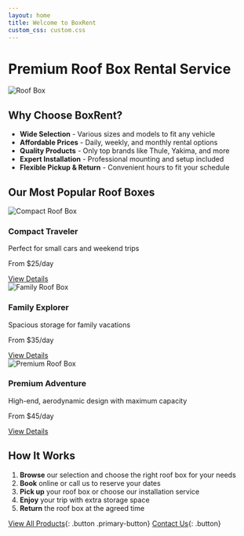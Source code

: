 ```yaml
---
layout: home
title: Welcome to BoxRent
custom_css: custom.css
---
```


# Premium Roof Box Rental Service

![Roof Box](/assets/images/hero-image.jpg)

## Why Choose BoxRent?

* **Wide Selection** - Various sizes and models to fit any vehicle
* **Affordable Prices** - Daily, weekly, and monthly rental options
* **Quality Products** - Only top brands like Thule, Yakima, and more
* **Expert Installation** - Professional mounting and setup included
* **Flexible Pickup & Return** - Convenient hours to fit your schedule

## Our Most Popular Roof Boxes

<div class="product-grid">
  <div class="product">
    <img src="/assets/images/box1.jpg" alt="Compact Roof Box">
    <h3>Compact Traveler</h3>
    <p>Perfect for small cars and weekend trips</p>
    <p class="price">From $25/day</p>
    <a href="/products#compact" class="button">View Details</a>
  </div>
  
  <div class="product">
    <img src="/assets/images/box2.jpg" alt="Family Roof Box">
    <h3>Family Explorer</h3>
    <p>Spacious storage for family vacations</p>
    <p class="price">From $35/day</p>
    <a href="/products#family" class="button">View Details</a>
  </div>
  
  <div class="product">
    <img src="/assets/images/box3.jpg" alt="Premium Roof Box">
    <h3>Premium Adventure</h3>
    <p>High-end, aerodynamic design with maximum capacity</p>
    <p class="price">From $45/day</p>
    <a href="/products#premium" class="button">View Details</a>
  </div>
</div>

## How It Works

1. **Browse** our selection and choose the right roof box for your needs
2. **Book** online or call us to reserve your dates
3. **Pick up** your roof box or choose our installation service
4. **Enjoy** your trip with extra storage space
5. **Return** the roof box at the agreed time

[View All Products](/products){: .button .primary-button}
[Contact Us](/contact){: .button}

